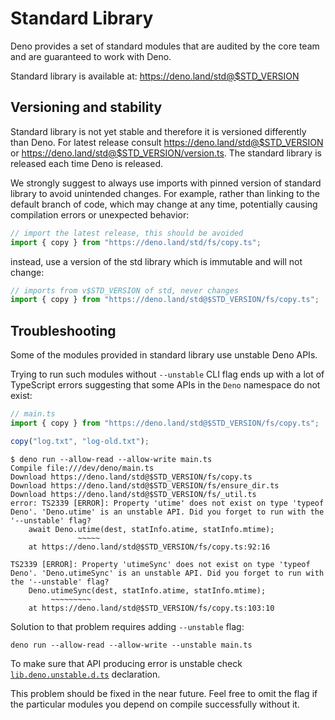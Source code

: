 # Standard Library

Deno provides a set of standard modules that are audited by the core team and
are guaranteed to work with Deno.

Standard library is available at: https://deno.land/std@$STD_VERSION

## Versioning and stability

Standard library is not yet stable and therefore it is versioned differently
than Deno. For latest release consult https://deno.land/std@$STD_VERSION or
https://deno.land/std@$STD_VERSION/version.ts. The standard library is released
each time Deno is released.

We strongly suggest to always use imports with pinned version of standard
library to avoid unintended changes. For example, rather than linking to the
default branch of code, which may change at any time, potentially causing
compilation errors or unexpected behavior:

```typescript
// import the latest release, this should be avoided
import { copy } from "https://deno.land/std/fs/copy.ts";
```

instead, use a version of the std library which is immutable and will not
change:

```typescript
// imports from v$STD_VERSION of std, never changes
import { copy } from "https://deno.land/std@$STD_VERSION/fs/copy.ts";
```

## Troubleshooting

Some of the modules provided in standard library use unstable Deno APIs.

Trying to run such modules without `--unstable` CLI flag ends up with a lot of
TypeScript errors suggesting that some APIs in the `Deno` namespace do not
exist:

```typescript
// main.ts
import { copy } from "https://deno.land/std@$STD_VERSION/fs/copy.ts";

copy("log.txt", "log-old.txt");
```

```shell
$ deno run --allow-read --allow-write main.ts
Compile file:///dev/deno/main.ts
Download https://deno.land/std@$STD_VERSION/fs/copy.ts
Download https://deno.land/std@$STD_VERSION/fs/ensure_dir.ts
Download https://deno.land/std@$STD_VERSION/fs/_util.ts
error: TS2339 [ERROR]: Property 'utime' does not exist on type 'typeof Deno'. 'Deno.utime' is an unstable API. Did you forget to run with the '--unstable' flag?
    await Deno.utime(dest, statInfo.atime, statInfo.mtime);
               ~~~~~
    at https://deno.land/std@$STD_VERSION/fs/copy.ts:92:16

TS2339 [ERROR]: Property 'utimeSync' does not exist on type 'typeof Deno'. 'Deno.utimeSync' is an unstable API. Did you forget to run with the '--unstable' flag?
    Deno.utimeSync(dest, statInfo.atime, statInfo.mtime);
         ~~~~~~~~~
    at https://deno.land/std@$STD_VERSION/fs/copy.ts:103:10
```

Solution to that problem requires adding `--unstable` flag:

```shell
deno run --allow-read --allow-write --unstable main.ts
```

To make sure that API producing error is unstable check
[`lib.deno.unstable.d.ts`](https://github.com/denoland/deno/blob/$CLI_VERSION/cli/dts/lib.deno.unstable.d.ts)
declaration.

This problem should be fixed in the near future. Feel free to omit the flag if
the particular modules you depend on compile successfully without it.
